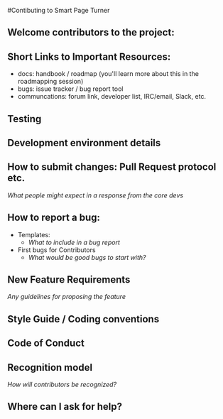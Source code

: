#Contibuting to Smart Page Turner

## Welcome contributors to the project: 

## Short Links to Important Resources:
* docs: handbook / roadmap (you'll learn more about this in the roadmapping session)
* bugs: issue tracker / bug report tool
* communcations: forum link, developer list, IRC/email, Slack, etc.
## Testing
## Development environment details

## How to submit changes: Pull Request protocol etc. 
_What people might expect in a response from the core devs_ 

## How to report a bug: 
* Templates: 
  * _What to include in a bug report_
* First bugs for Contributors
  * _What would be good bugs to start with?_
    
## New Feature Requirements
_Any guidelines for proposing the feature_

## Style Guide / Coding conventions 

## Code of Conduct

## Recognition model
_How will contributors be recognized?_

## Where can I ask for help?
